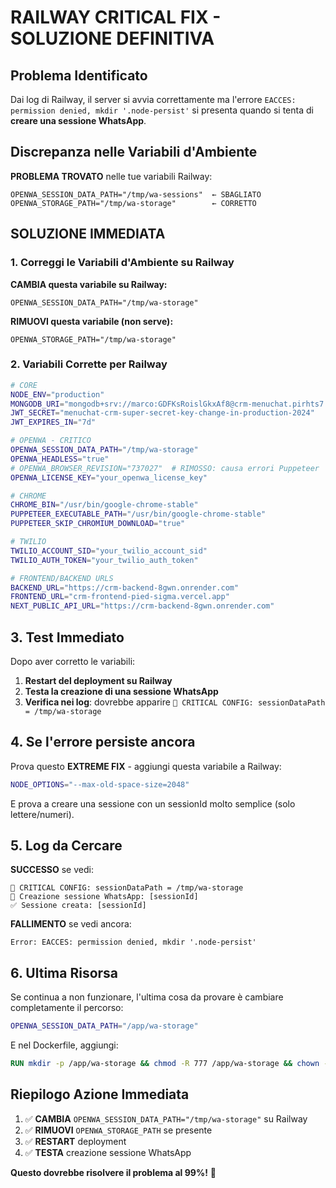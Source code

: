 # RAILWAY CRITICAL FIX - SOLUZIONE DEFINITIVA

## Problema Identificato

Dai log di Railway, il server si avvia correttamente ma l'errore `EACCES: permission denied, mkdir '.node-persist'` si presenta quando si tenta di **creare una sessione WhatsApp**.

## Discrepanza nelle Variabili d'Ambiente

**PROBLEMA TROVATO** nelle tue variabili Railway:
```
OPENWA_SESSION_DATA_PATH="/tmp/wa-sessions"  ← SBAGLIATO
OPENWA_STORAGE_PATH="/tmp/wa-storage"        ← CORRETTO
```

## SOLUZIONE IMMEDIATA

### 1. Correggi le Variabili d'Ambiente su Railway

**CAMBIA questa variabile su Railway:**
```
OPENWA_SESSION_DATA_PATH="/tmp/wa-storage"
```

**RIMUOVI questa variabile (non serve):**
```
OPENWA_STORAGE_PATH="/tmp/wa-storage"
```

### 2. Variabili Corrette per Railway

```bash
# CORE
NODE_ENV="production"
MONGODB_URI="mongodb+srv://marco:GDFKsRoislGkxAf8@crm-menuchat.pirhts7.mongodb.net/?retryWrites=true&w=majority&appName=crm-menuchat"
JWT_SECRET="menuchat-crm-super-secret-key-change-in-production-2024"
JWT_EXPIRES_IN="7d"

# OPENWA - CRITICO
OPENWA_SESSION_DATA_PATH="/tmp/wa-storage"
OPENWA_HEADLESS="true"
# OPENWA_BROWSER_REVISION="737027"  # RIMOSSO: causa errori Puppeteer
OPENWA_LICENSE_KEY="your_openwa_license_key"

# CHROME
CHROME_BIN="/usr/bin/google-chrome-stable"
PUPPETEER_EXECUTABLE_PATH="/usr/bin/google-chrome-stable"
PUPPETEER_SKIP_CHROMIUM_DOWNLOAD="true"

# TWILIO
TWILIO_ACCOUNT_SID="your_twilio_account_sid"
TWILIO_AUTH_TOKEN="your_twilio_auth_token"

# FRONTEND/BACKEND URLS
BACKEND_URL="https://crm-backend-8gwn.onrender.com"
FRONTEND_URL="crm-frontend-pied-sigma.vercel.app"
NEXT_PUBLIC_API_URL="https://crm-backend-8gwn.onrender.com"
```

## 3. Test Immediato

Dopo aver corretto le variabili:

1. **Restart del deployment su Railway**
2. **Testa la creazione di una sessione WhatsApp**
3. **Verifica nei log**: dovrebbe apparire `📍 CRITICAL CONFIG: sessionDataPath = /tmp/wa-storage`

## 4. Se l'errore persiste ancora

Prova questo **EXTREME FIX** - aggiungi questa variabile a Railway:

```bash
NODE_OPTIONS="--max-old-space-size=2048"
```

E prova a creare una sessione con un sessionId molto semplice (solo lettere/numeri).

## 5. Log da Cercare

**SUCCESSO** se vedi:
```
📍 CRITICAL CONFIG: sessionDataPath = /tmp/wa-storage
🔄 Creazione sessione WhatsApp: [sessionId]
✅ Sessione creata: [sessionId]
```

**FALLIMENTO** se vedi ancora:
```
Error: EACCES: permission denied, mkdir '.node-persist'
```

## 6. Ultima Risorsa

Se continua a non funzionare, l'ultima cosa da provare è cambiare completamente il percorso:

```bash
OPENWA_SESSION_DATA_PATH="/app/wa-storage"
```

E nel Dockerfile, aggiungi:
```dockerfile
RUN mkdir -p /app/wa-storage && chmod -R 777 /app/wa-storage && chown -R node:node /app/wa-storage
```

## Riepilogo Azione Immediata

1. ✅ **CAMBIA** `OPENWA_SESSION_DATA_PATH="/tmp/wa-storage"` su Railway
2. ✅ **RIMUOVI** `OPENWA_STORAGE_PATH` se presente
3. ✅ **RESTART** deployment
4. ✅ **TESTA** creazione sessione WhatsApp

**Questo dovrebbe risolvere il problema al 99%!** 🎯 